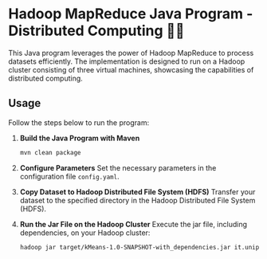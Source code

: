 # Hadoop MapReduce Java Program - Distributed Computing 🚀🔢

This Java program leverages the power of Hadoop MapReduce to process datasets efficiently. The implementation is designed to run on a Hadoop cluster consisting of three virtual machines, showcasing the capabilities of distributed computing.

## Usage

Follow the steps below to run the program:

1. **Build the Java Program with Maven**
    ```bash
    mvn clean package
    ```

2. **Configure Parameters**
    Set the necessary parameters in the configuration file `config.yaml`.

3. **Copy Dataset to Hadoop Distributed File System (HDFS)**
    Transfer your dataset to the specified directory in the Hadoop Distributed File System (HDFS).

4. **Run the Jar File on the Hadoop Cluster**
    Execute the jar file, including dependencies, on your Hadoop cluster:
    ```bash
    hadoop jar target/kMeans-1.0-SNAPSHOT-with_dependencies.jar it.unipi.hadoop.kMeans
    ```

